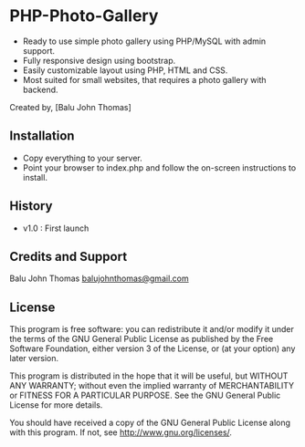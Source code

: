 # PHP-Photo-Gallery

- Ready to use simple photo gallery using PHP/MySQL with admin support. 
- Fully responsive design using bootstrap.
- Easily customizable layout using PHP, HTML and CSS.
- Most suited for small websites, that requires a photo gallery with backend.

Created by, [Balu John Thomas]

## Installation

- Copy everything to your server.
- Point your browser to index.php and follow the on-screen instructions to install.

## History

- v1.0 : First launch

## Credits and Support

Balu John Thomas <balujohnthomas@gmail.com>

## License

This program is free software: you can redistribute it and/or modify it under the terms of the GNU General Public License as published by the Free Software Foundation, either version 3 of the License, or (at your option) any later version.

This program is distributed in the hope that it will be useful, but WITHOUT ANY WARRANTY; without even the implied warranty of MERCHANTABILITY or FITNESS FOR A PARTICULAR PURPOSE.  See the GNU General Public License for more details.

You should have received a copy of the GNU General Public License along with this program.  If not, see <http://www.gnu.org/licenses/>.
